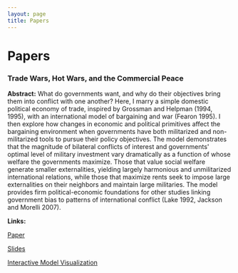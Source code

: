 ```yaml
---
layout: page
title: Papers
---
```


# Papers

### Trade Wars, Hot Wars, and the Commercial Peace

**Abstract:** What do governments want, and why do their objectives bring them into conflict with one another? Here, I marry a simple domestic political economy of trade, inspired by Grossman and Helpman (1994, 1995), with an international model of bargaining and war (Fearon 1995). I then explore how changes in economic and political primitives affect the bargaining environment when governments have both militarized and non-militarized tools to pursue their policy objectives. The model demonstrates that the magnitude of bilateral conflicts of interest and governments' optimal level of military investment vary dramatically as a function of whose welfare the governments maximize. Those that value social welfare generate smaller externalities, yielding largely harmonious and unmilitarized international relations, while those that maximize rents seek to impose large externalities on their neighbors and maintain large militaries. The model provides firm political-economic foundations for other studies linking government bias to patterns of international conflict (Lake 1992, Jackson and Morelli 2007).

**Links:**

[Paper](https://rawgit.com/brendancooley/twhw/master/paper/Cooley_twhw.pdf)

[Slides](https://rawgit.com/brendancooley/twhw/master/slides/twhw.html)

[Interactive Model Visualization](https://brendancooley.shinyapps.io/twhw/)